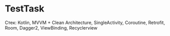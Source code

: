 # TestTask

Стек: Kotlin, MVVM + Clean Architecture, SingleActivity, Coroutine, Retrofit, Room, Dagger2, ViewBinding, Recyclerview

